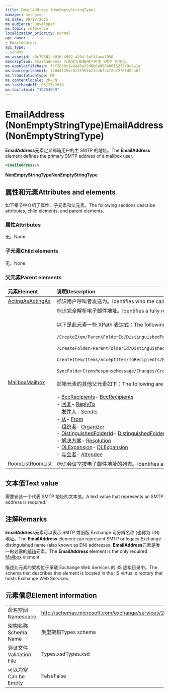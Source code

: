 ```yaml
---
title: EmailAddress (NonEmptyStringType)
manager: sethgros
ms.date: 09/17/2015
ms.audience: Developer
ms.topic: reference
localization_priority: Normal
api_name:
- EmailAddress
api_type:
- schema
ms.assetid: c0c708d1-b016-4902-a294-9af44aea2050
description: EmailAddress 元素定义邮箱用户的主 SMTP 的地址。
ms.openlocfilehash: fcf2839c1e2e40a22d6b6a856608f52f2c9c2a1a
ms.sourcegitcommit: 34041125dc8c5f993b21cebfc4f8b72f0fd2cb6f
ms.translationtype: MT
ms.contentlocale: zh-CN
ms.lasthandoff: 06/25/2018
ms.locfileid: "19754049"
---
```

# <a name="emailaddress-nonemptystringtype"></a><span data-ttu-id="92b80-103">EmailAddress (NonEmptyStringType)</span><span class="sxs-lookup"><span data-stu-id="92b80-103">EmailAddress (NonEmptyStringType)</span></span>

<span data-ttu-id="92b80-104">**EmailAddress**元素定义邮箱用户的主 SMTP 的地址。</span><span class="sxs-lookup"><span data-stu-id="92b80-104">The **EmailAddress** element defines the primary SMTP address of a mailbox user.</span></span> 
  
```XML
<EmailAddress/>
```

 <span data-ttu-id="92b80-105">**NonEmptyStringType**</span><span class="sxs-lookup"><span data-stu-id="92b80-105">**NonEmptyStringType**</span></span>
## <a name="attributes-and-elements"></a><span data-ttu-id="92b80-106">属性和元素</span><span class="sxs-lookup"><span data-stu-id="92b80-106">Attributes and elements</span></span>

<span data-ttu-id="92b80-107">如下章节中介绍了属性、子元素和父元素。</span><span class="sxs-lookup"><span data-stu-id="92b80-107">The following sections describe attributes, child elements, and parent elements.</span></span>
  
### <a name="attributes"></a><span data-ttu-id="92b80-108">属性</span><span class="sxs-lookup"><span data-stu-id="92b80-108">Attributes</span></span>

<span data-ttu-id="92b80-109">无。</span><span class="sxs-lookup"><span data-stu-id="92b80-109">None.</span></span>
  
### <a name="child-elements"></a><span data-ttu-id="92b80-110">子元素</span><span class="sxs-lookup"><span data-stu-id="92b80-110">Child elements</span></span>

<span data-ttu-id="92b80-111">无。</span><span class="sxs-lookup"><span data-stu-id="92b80-111">None.</span></span>
  
### <a name="parent-elements"></a><span data-ttu-id="92b80-112">父元素</span><span class="sxs-lookup"><span data-stu-id="92b80-112">Parent elements</span></span>

|<span data-ttu-id="92b80-113">**元素**</span><span class="sxs-lookup"><span data-stu-id="92b80-113">**Element**</span></span>|<span data-ttu-id="92b80-114">**说明**</span><span class="sxs-lookup"><span data-stu-id="92b80-114">**Description**</span></span>|
|:-----|:-----|
|[<span data-ttu-id="92b80-115">ActingAs</span><span class="sxs-lookup"><span data-stu-id="92b80-115">ActingAs</span></span>](actingas.md) <br/> |<span data-ttu-id="92b80-116">标识用户呼叫者发送为。</span><span class="sxs-lookup"><span data-stu-id="92b80-116">Identifies who the caller is sending as.</span></span>  <br/> |
|[<span data-ttu-id="92b80-117">Mailbox</span><span class="sxs-lookup"><span data-stu-id="92b80-117">Mailbox</span></span>](mailbox.md) <br/> | <span data-ttu-id="92b80-118">标识完全解析电子邮件地址。</span><span class="sxs-lookup"><span data-stu-id="92b80-118">Identifies a fully resolved e-mail address.</span></span>  <br/><br/><span data-ttu-id="92b80-119">以下是此元素一些 XPath 表达式：</span><span class="sxs-lookup"><span data-stu-id="92b80-119">The following are some XPath expressions to this element:</span></span><br/><br/>`/CreateItem/ParentFolderId/DistinguishedFolderId/Mailbox`<br/><br/>`/CreateFolder/ParentFolderId/DistinguishedFolderId/Mailbox`<br/><br/>`CreateItem/Items/AcceptItem/ToRecipients/Mailbox`<br/><br/>`SyncFolderItemsResponseMessage/Changes/Create/CalendarItem/ConflictingMeetings/AcceptItem/CcRecipients/Mailbox`<br/><br/><span data-ttu-id="92b80-120">邮箱元素的其他父元素如下：</span><span class="sxs-lookup"><span data-stu-id="92b80-120">The following are additional parent elements of the Mailbox element:</span></span><br/><br/><span data-ttu-id="92b80-121">- [BccRecipients](bccrecipients.md)</span><span class="sxs-lookup"><span data-stu-id="92b80-121">- [BccRecipients](bccrecipients.md)</span></span> <br/><span data-ttu-id="92b80-122">- [回复](replyto.md)</span><span class="sxs-lookup"><span data-stu-id="92b80-122">- [ReplyTo](replyto.md)</span></span> <br/><span data-ttu-id="92b80-123">- [发件人](sender.md)</span><span class="sxs-lookup"><span data-stu-id="92b80-123">- [Sender](sender.md)</span></span> <br/><span data-ttu-id="92b80-124">- [从](from.md)</span><span class="sxs-lookup"><span data-stu-id="92b80-124">- [From](from.md)</span></span> <br/><span data-ttu-id="92b80-125">- [组织者](organizer.md)</span><span class="sxs-lookup"><span data-stu-id="92b80-125">- [Organizer](organizer.md)</span></span> <br/><span data-ttu-id="92b80-126">- [DistinguishedFolderId](distinguishedfolderid.md)</span><span class="sxs-lookup"><span data-stu-id="92b80-126">- [DistinguishedFolderId](distinguishedfolderid.md)</span></span> <br/><span data-ttu-id="92b80-127">- [解决方案](resolution.md)</span><span class="sxs-lookup"><span data-stu-id="92b80-127">- [Resolution](resolution.md)</span></span> <br/><span data-ttu-id="92b80-128">- [DLExpansion](dlexpansion.md)</span><span class="sxs-lookup"><span data-stu-id="92b80-128">- [DLExpansion](dlexpansion.md)</span></span> <br/><span data-ttu-id="92b80-129">- [与会者](attendee.md)</span><span class="sxs-lookup"><span data-stu-id="92b80-129">- [Attendee](attendee.md)</span></span> <br/> |
|[<span data-ttu-id="92b80-130">RoomList</span><span class="sxs-lookup"><span data-stu-id="92b80-130">RoomList</span></span>](roomlist.md) <br/> |<span data-ttu-id="92b80-131">标识会议室按电子邮件地址的列表。</span><span class="sxs-lookup"><span data-stu-id="92b80-131">Identifies a list of meeting rooms by email address.</span></span>  <br/> |
   
## <a name="text-value"></a><span data-ttu-id="92b80-132">文本值</span><span class="sxs-lookup"><span data-stu-id="92b80-132">Text value</span></span>

<span data-ttu-id="92b80-133">需要安装一个代表 SMTP 地址的文本值。</span><span class="sxs-lookup"><span data-stu-id="92b80-133">A text value that represents an SMTP address is required.</span></span>
  
## <a name="remarks"></a><span data-ttu-id="92b80-134">注解</span><span class="sxs-lookup"><span data-stu-id="92b80-134">Remarks</span></span>

<span data-ttu-id="92b80-135">**EmailAddress**元素可以表示 SMTP 或旧版 Exchange 可分辨名称 (也称为 DN) 地址。</span><span class="sxs-lookup"><span data-stu-id="92b80-135">The **EmailAddress** element can represent SMTP or legacy Exchange distinguished name (also known as DN) addresses.</span></span> <span data-ttu-id="92b80-136">**EmailAddress**元素是唯一的必需的[邮箱](mailbox.md)元素。</span><span class="sxs-lookup"><span data-stu-id="92b80-136">The **EmailAddress** element is the only required [Mailbox](mailbox.md) element.</span></span> 
  
<span data-ttu-id="92b80-137">描述此元素的架构位于承载 Exchange Web Services 的 IIS 虚拟目录中。</span><span class="sxs-lookup"><span data-stu-id="92b80-137">The schema that describes this element is located in the IIS virtual directory that hosts Exchange Web Services.</span></span>
  
## <a name="element-information"></a><span data-ttu-id="92b80-138">元素信息</span><span class="sxs-lookup"><span data-stu-id="92b80-138">Element information</span></span>

|||
|:-----|:-----|
|<span data-ttu-id="92b80-139">命名空间</span><span class="sxs-lookup"><span data-stu-id="92b80-139">Namespace</span></span>  <br/> |http://schemas.microsoft.com/exchange/services/2006/types  <br/> |
|<span data-ttu-id="92b80-140">架构名称</span><span class="sxs-lookup"><span data-stu-id="92b80-140">Schema Name</span></span>  <br/> |<span data-ttu-id="92b80-141">类型架构</span><span class="sxs-lookup"><span data-stu-id="92b80-141">Types schema</span></span>  <br/> |
|<span data-ttu-id="92b80-142">验证文件</span><span class="sxs-lookup"><span data-stu-id="92b80-142">Validation File</span></span>  <br/> |<span data-ttu-id="92b80-143">Types.xsd</span><span class="sxs-lookup"><span data-stu-id="92b80-143">Types.xsd</span></span>  <br/> |
|<span data-ttu-id="92b80-144">可以为空</span><span class="sxs-lookup"><span data-stu-id="92b80-144">Can be Empty</span></span>  <br/> |<span data-ttu-id="92b80-145">False</span><span class="sxs-lookup"><span data-stu-id="92b80-145">False</span></span>  <br/> |
   

